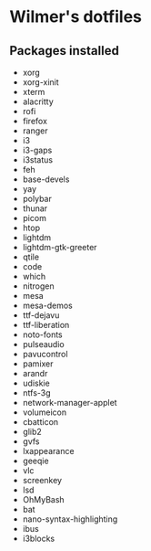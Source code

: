 # Wilmer's dotfiles

## Packages installed
- xorg
- xorg-xinit
- xterm
- alacritty
- rofi
- firefox
- ranger
- i3
- i3-gaps
- i3status
- feh
- base-devels
- yay
- polybar
- thunar
- picom
- htop
- lightdm
- lightdm-gtk-greeter
- qtile
- code
- which
- nitrogen
- mesa
- mesa-demos
- ttf-dejavu
- ttf-liberation
- noto-fonts
- pulseaudio
- pavucontrol
- pamixer
- arandr
- udiskie
- ntfs-3g
- network-manager-applet
- volumeicon
- cbatticon
- glib2
- gvfs
- lxappearance
- geeqie
- vlc
- screenkey
- lsd
- OhMyBash
- bat
- nano-syntax-highlighting
- ibus
- i3blocks
